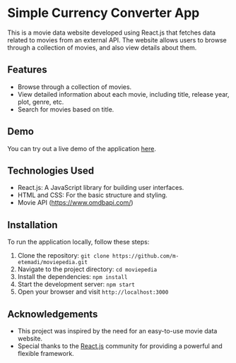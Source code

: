 # Simple Currency Converter App

This is a movie data website developed using React.js that fetches data related to movies from an external API. The website allows users to browse through a collection of movies, and also view details about them.

## Features

- Browse through a collection of movies.
- View detailed information about each movie, including title, release year, plot, genre, etc.
- Search for movies based on title.

## Demo

You can try out a live demo of the application [here](https://moviepedia-etemadi.netlify.app/).

## Technologies Used

- React.js: A JavaScript library for building user interfaces.
- HTML and CSS: For the basic structure and styling.
- Movie API (https://www.omdbapi.com/)

## Installation

To run the application locally, follow these steps:

1. Clone the repository: `git clone https://github.com/m-etemadi/moviepedia.git`
2. Navigate to the project directory: `cd moviepedia`
3. Install the dependencies: `npm install`
4. Start the development server: `npm start`
5. Open your browser and visit `http://localhost:3000`

## Acknowledgements

- This project was inspired by the need for an easy-to-use movie data website.
- Special thanks to the [React.js](https://reactjs.org/) community for providing a powerful and flexible framework.

